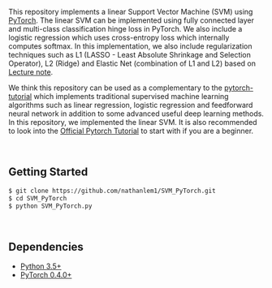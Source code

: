 This repository implements a linear Support Vector Machine (SVM) using [PyTorch](https://github.com/pytorch/pytorch). The linear SVM can be implemented using fully connected layer and multi-class
classification hinge loss in PyTorch. We also include a logistic regression which uses cross-entropy loss which internally
computes softmax. In this implementation, we also include regularization techniques such as L1 (LASSO - Least Absolute Shrinkage and Selection Operator), 
L2 (Ridge) and Elastic Net (combination of L1 and L2) based on [Lecture note](http://cs231n.stanford.edu/slides/2020/lecture_3.pdf). 

We think this repository can be used as a complementary to the [pytorch-tutorial](https://github.com/nathanlem1/pytorch-tutorial) which implements
traditional supervised machine learning algorithms such as linear regression, logistic regression and feedforward neural 
network in addition to some advanced useful deep learning methods. In this repository, we implemented the linear SVM.  It is also recommended to look into the [Official Pytorch Tutorial](https://pytorch.org/tutorials/index.html) 
to start with if you are a beginner.


<br/>

## Getting Started
```bash
$ git clone https://github.com/nathanlem1/SVM_PyTorch.git
$ cd SVM_PyTorch
$ python SVM_PyTorch.py
```

<br/>

## Dependencies
* [Python 3.5+](https://www.python.org/downloads/)
* [PyTorch 0.4.0+](http://pytorch.org/)




